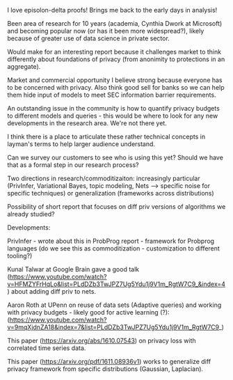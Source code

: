 I love episolon-delta proofs! Brings me back to the early days in analysis! 

Been area of research for 10 years (academia, Cynthia Dwork at Microsoft) and becoming popular now (or has it been more widespread?), likely because of greater use of data science in private sector.

Would make for an interesting report because it challenges market to think differently about foundations of privacy (from anonimity to protections in an aggregate).

Market and commercial opportunity I believe strong because everyone has to be concerned with privacy. Also think good sell for banks so we can help them hide input of models to meet SEC information barrier requirements.

An outstanding issue in the community is how to quantify privacy budgets to different models and queries - this would be where to look for any new developments in the research area. We're not there yet. 

I think there is a place to articulate these rather technical concepts in layman's terms to help larger audience understand.

Can we survey our customers to see who is using this yet? Should we have that as a formal step in our research process?

Two directions in research/commoditizaiton: increasingly particular (PrivInfer, Variational Bayes, topic modeling, Nets --> specific noise for specific techniques) or generalization (frameworks across distributions)

Possibility of short report that focuses on diff priv versions of algorithms we already studied? 

Developments:

PrivInfer - wrote about this in ProbProg report - framework for Probprog languages (do we see this as commoditization - customization to different tooling?) 

Kunal Talwar at Google Brain gave a good talk (https://www.youtube.com/watch?v=HFMZYFrHqLo&list=PLdDZb3TwJPZ7Ug5Ydu1j9V1m_RgtW7C9_&index=4) about adding diff priv to nets. 

Aaron Roth at UPenn on reuse of data sets (Adaptive queries) and working with privacy budgets - likely good for active learning (?): (https://www.youtube.com/watch?v=9mqXjdnZA18&index=7&list=PLdDZb3TwJPZ7Ug5Ydu1j9V1m_RgtW7C9_)

This paper (https://arxiv.org/abs/1610.07543) on privacy loss with correlated time series data.  

This paper (https://arxiv.org/pdf/1611.08936v1) works to generalize diff privacy framework from specific distributions (Gaussian, Laplacian). 
